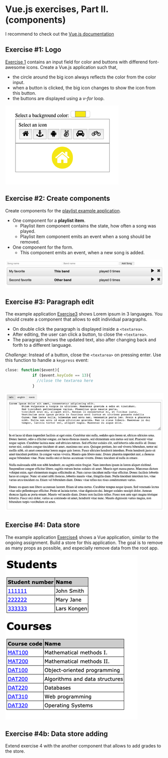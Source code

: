 # Vue.js exercises, Part II. (components)

I recommend to check out the [Vue.js documentation](https://vuejs.org/v2/guide/)

## Exercise #1: Logo

[Exercise 1](exercise1.html) contains an input field for color and buttons with differend font-awesome icons.
Create a Vue.js application such that, 
- the circle around the big icon always reflects the color from the color input.
- when a button is clicked, the big icon changes to show the icon from this button.
- the buttons are displayed using a *v-for* loop.

![Exercise1](images/exercise1.png)


## Exercise #2: Create components

Create components for the [playlist example application](../../../examples/js/vue2/list).
  - One component for a **playlist item**. 
      * Playlist item component contains the state, how often a song was played. 
      * Playlist item component emits an event when a song should be removed.
  - One component for the form.
      * This component emits an event, when a new song is added.
      
  ![Exercise2](images/exercise2.png)

## Exercise #3: Paragraph edit

The example application [Exercise3](exercise3) shows Lorem ipsum in 3 languages.
You should create a component that allows to edit individual paragraphs.
  - On double click the paragraph is displayed inside a `<textarea>`.
  - After editing, the user can click a button, to close the `<textarea>`.
  - The paragraph shows the updated text, also after changing back and forth to a different language.

*Challenge*: Instead of a button, close the `<textarea>` on pressing enter.
Use this function to handle a `keypress` event:
```javascript
close: function($event){
            if ($event.keyCode == 13){
              //close the textarea here
            }
```
 ![Exercise3](images/exercise3.png)

## Exercise #4: Data store

The example application [Exercise4](exercise4) shows a Vue application, similar to the ongoing assignment.
Build a store for this application. The goal is to remove as many props as possible, and especially remove data 
from the root app.

 ![Exercise4](images/exercise4.png)

## Exercise #4b: Data store adding

Extend exercise 4 with the another component that allows to add grades to the store.
